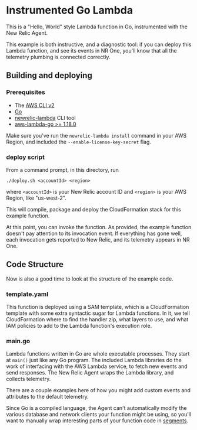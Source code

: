 # Instrumented Go Lambda

This is a "Hello, World" style Lambda function in Go, instrumented 
with the New Relic Agent.

This example is both instructive, and a diagnostic tool: if you can
deploy this Lambda function, and see its events in NR One, you'll
know that all the telemetry plumbing is connected correctly. 

## Building and deploying

### Prerequisites

- The [AWS CLI v2](https://docs.aws.amazon.com/cli/latest/userguide/install-cliv2.html)
- [Go](https://golang.org/doc/install)
- [newrelic-lambda](https://github.com/newrelic/newrelic-lambda-cli#installation) CLI tool
- [aws-lambda-go >= 1.18.0](https://github.com/aws/aws-lambda-go/releases/tag/v1.18.0)

Make sure you've run the `newrelic-lambda install` command in your
AWS Region, and included the `--enable-license-key-secret` flag.

### deploy script

From a command prompt, in this directory, run

    ./deploy.sh <accountId> <region>
    
where `<accountId>` is your New Relic account ID and `<region>` is your AWS Region, like "us-west-2".

This will compile, package and deploy the CloudFormation stack for
this example function.

At this point, you can invoke the function. As provided, the example
function doesn't pay attention to its invocation event. If everything
has gone well, each invocation gets reported to New Relic, and its
telemetry appears in NR One.

## Code Structure

Now is also a good time to look at the structure of the example code.

### template.yaml

This function is deployed using a SAM template, which is a CloudFormation
template with some extra syntactic sugar for Lambda functions. In it, we
tell CloudFormation where to find the handler zip, what layers to use, and
what IAM policies to add to the Lambda function's execution role. 

### main.go

Lambda functions written in Go are whole executable processes. They start at
`main()` just like any Go program. The included Lambda libraries do the work
of interfacing with the AWS Lambda service, to fetch new events and send 
responses. The New Relic Agent wraps the Lambda library, and collects telemetry.

There are a couple examples here of how you might add custom events and attributes
to the default telemetry.

Since Go is a compiled language, the Agent can't automatically modify the various 
database and network clients your function might be using, so you'll want to
manually wrap interesting parts of your function code in 
[segments](https://docs.newrelic.com/docs/agents/go-agent/instrumentation/instrument-go-segments).
